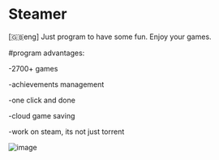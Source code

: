 # Steamer
[🇬🇧eng]
Just program to have some fun. Enjoy your games.

#program advantages:

-2700+ games

-achievements management 

-one click and done

-cloud game saving

-work on steam, its not just torrent

![image](https://github.com/user-attachments/assets/a5f0b04d-e83a-4b41-8ab8-f00d5d61800c)
